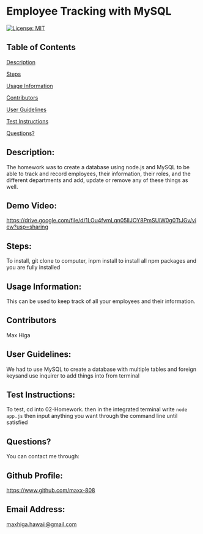 # Employee Tracking with MySQL

[![License: MIT](https://img.shields.io/badge/License-MIT-yellow.svg)](https://opensource.org/licenses/MIT)

## Table of Contents

[Description](#description)

[Steps](#steps)

[Usage Information](#usage-information)

[Contributors](#contributors)

[User Guidelines](#user-guidelines)

[Test Instructions](#test-instructions)

[Questions?](#questions?)

<a name="description"></a>

## Description:

The homework was to create a database using node.js and MySQL to be able to track and record employees, their information, their roles, and the different departments and add, update or remove any of these things as well.

## Demo Video:

https://drive.google.com/file/d/1LOu4fvmLqn05lIJOY8PmSUlW0g0TtJGv/view?usp=sharing

<a name="steps"></a>

## Steps:

To install, git clone to computer, inpm install to install all npm packages and you are fully installed

<a name="usage-information"></a>

## Usage Information:

This can be used to keep track of all your employees and their information.

<a name="contributors"></a>

## Contributors

Max Higa

<a name="user-guidelines"></a>

## User Guidelines:

We had to use MySQL to create a database with multiple tables and foreign keysand use inquirer to add things into from terminal

<a name="test-instrucions"></a>

## Test Instructions:

To test, cd into 02-Homework. then in the integrated terminal write `node app.js` then input anything you want through the command line until satisfied

<a name="questions?"></a>

## Questions?

You can contact me through:

## Github Profile:

https://www.github.com/maxx-808

## Email Address:

maxhiga.hawaii@gmail.com
